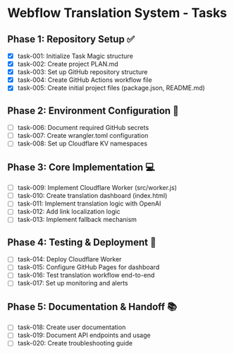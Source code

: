 # Webflow Translation System - Tasks

## Phase 1: Repository Setup ✅
- [x] task-001: Initialize Task Magic structure
- [x] task-002: Create project PLAN.md
- [x] task-003: Set up GitHub repository structure
- [x] task-004: Create GitHub Actions workflow file
- [x] task-005: Create initial project files (package.json, README.md)

## Phase 2: Environment Configuration 🔧
- [ ] task-006: Document required GitHub secrets
- [ ] task-007: Create wrangler.toml configuration
- [ ] task-008: Set up Cloudflare KV namespaces

## Phase 3: Core Implementation 💻
- [ ] task-009: Implement Cloudflare Worker (src/worker.js)
- [ ] task-010: Create translation dashboard (index.html)
- [ ] task-011: Implement translation logic with OpenAI
- [ ] task-012: Add link localization logic
- [ ] task-013: Implement fallback mechanism

## Phase 4: Testing & Deployment 🚀
- [ ] task-014: Deploy Cloudflare Worker
- [ ] task-015: Configure GitHub Pages for dashboard
- [ ] task-016: Test translation workflow end-to-end
- [ ] task-017: Set up monitoring and alerts

## Phase 5: Documentation & Handoff 📚
- [ ] task-018: Create user documentation
- [ ] task-019: Document API endpoints and usage
- [ ] task-020: Create troubleshooting guide